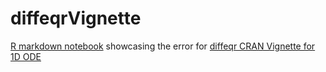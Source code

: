 # diffeqrVignette
 
[R markdown notebook](https://darthaline.github.io/diffeqrVignette/diffeqrVignette.nb.html) showcasing the error for [diffeqr CRAN Vignette for 1D ODE](https://cran.r-project.org/web/packages/diffeqr/vignettes/ode.html)